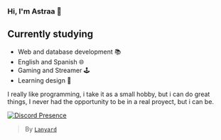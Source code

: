 ### Hi, I'm Astraa 👋
## Currently studying

- Web and database development 📚
- English and Spanish 🌐
- Gaming and Streamer 🕹
- Learning design 🎨

I really like programming, i take it as a small hobby, but i can do great things, I never had the opportunity to be in a real proyect, but i can be.

[![Discord Presence](https://lanyard.cnrad.dev/api/425096508212248576)](https://discord.com/users/425096508212248576)
> By [`Lanyard`]
 
[`Lanyard`]: https://github.com/Phineas/lanyard

